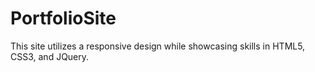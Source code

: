# PortfolioSite
This site utilizes a responsive design while showcasing skills in HTML5, CSS3, and JQuery.

